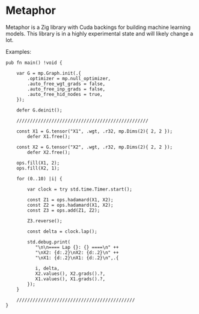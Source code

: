 # Metaphor
Metaphor is a Zig library with Cuda backings for building machine learning models. This library is in a highly experimental state and will likely change a lot.

Examples:

```zig
pub fn main() !void {

    var G = mp.Graph.init(.{
        .optimizer = mp.null_optimizer,
        .auto_free_wgt_grads = false,
        .auto_free_inp_grads = false,
        .auto_free_hid_nodes = true,
    });

    defer G.deinit();

    /////////////////////////////////////////////////

    const X1 = G.tensor("X1", .wgt, .r32, mp.Dims(2){ 2, 2 });    
        defer X1.free();
    
    const X2 = G.tensor("X2", .wgt, .r32, mp.Dims(2){ 2, 2 });
        defer X2.free();

    ops.fill(X1, 2);
    ops.fill(X2, 1);

    for (0..10) |i| {

        var clock = try std.time.Timer.start();

        const Z1 = ops.hadamard(X1, X2);
        const Z2 = ops.hadamard(X1, X2);
        const Z3 = ops.add(Z1, Z2);

        Z3.reverse();

        const delta = clock.lap();

        std.debug.print(
           "\n\n==== Lap {}: {} ====\n" ++
           "\nX2: {d:.2}\nX2: {d:.2}\n" ++
           "\nX1: {d:.2}\nX1: {d:.2}\n",.{
        
           i, delta,
           X2.values(), X2.grads().?,    
           X1.values(), X1.grads().?,
        });
    }

    ////////////////////////////////////////////
}

```


